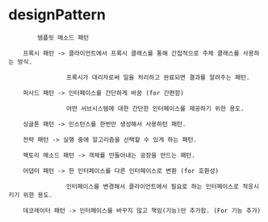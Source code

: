 # designPattern



    		템플릿 메소드 패턴
    
		프록시 패턴 -> 클라이언트에서 프록시 클래스를 통해 간접적으로 주체 클래스를 사용하는 방식.
    
					프록시가 대리자로써 일을 처리하고 완료되면 결과를 알려주는 패턴.
          
		퍼사드 패턴 -> 인터페이스를 간단하게 바꿈 (for 간편함)
    
					어떤 서브시스템에 대한 간단한 인터페이스를 제공하기 위한 용도.
          
		싱글톤 패턴 -> 인스턴스를 한번만 생성해서 사용하턴 패턴.
    
		전략 패턴 -> 실행 중에 알고리즘을 선택할 수 있게 하는 패턴.
    
		팩토리 메소드 패턴 -> 객체를 만들어내는 공장을 만드는 패턴.
    
		어댑터 패턴 -> 한 인터페이스를 다른 인터페이스로 변환 (for 호환성)
    
					인터페이스를 변경해서 클라이언트에서 필요로 하는 인터페이스로 적응시키기 위한 용도.
          
		데코레이터 패턴 -> 인터페이스를 바꾸지 않고 책임(기능)만 추가함. (For 기능 추가)
    
    
